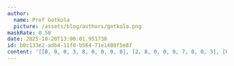 ```yaml
---
author:
  name: Prof Gotkola
  picture: /assets/blog/authors/gotkola.png
maskRate: 0.58
date: 2025-10-20T13:00:01.951738
id: b0c133e2-adb4-11f0-b564-71e1480f5e87
content: '[[0, 0, 0, 3, 8, 0, 0, 0, 0], [2, 8, 0, 0, 0, 7, 0, 0, 3], [0, 3, 9, 0, 0, 5, 0, 7, 0], [5, 0, 4, 7, 9, 0, 0, 0, 2], [0, 6, 3, 0, 5, 2, 0, 0, 7], [8, 2, 0, 1, 0, 4, 5, 6, 9], [0, 0, 0, 2, 0, 0, 0, 0, 0], [0, 7, 2, 0, 0, 0, 0, 0, 0], [3, 9, 1, 0, 0, 8, 0, 0, 4]]'
---
```

